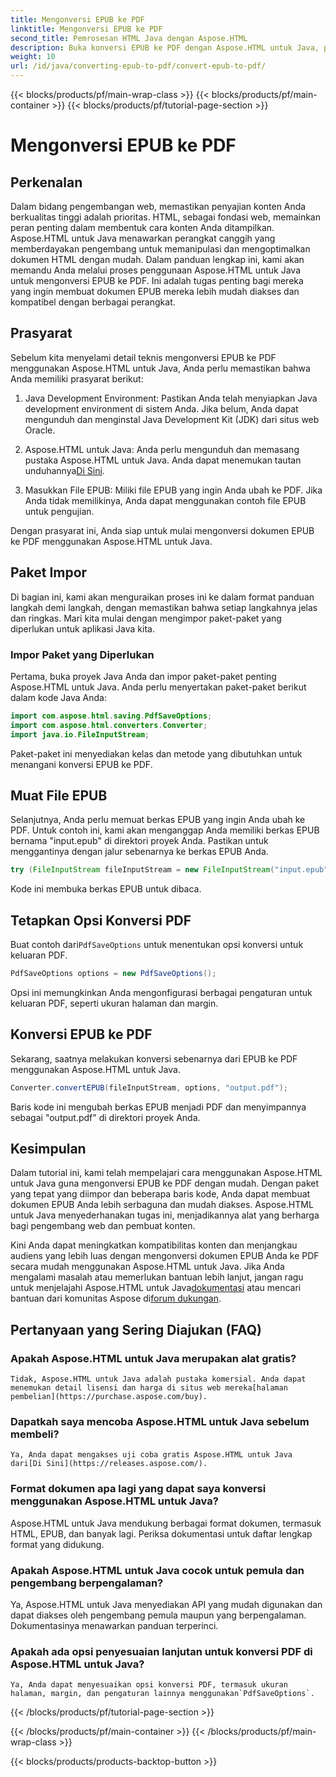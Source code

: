 ```yaml
---
title: Mengonversi EPUB ke PDF
linktitle: Mengonversi EPUB ke PDF
second_title: Pemrosesan HTML Java dengan Aspose.HTML
description: Buka konversi EPUB ke PDF dengan Aspose.HTML untuk Java, pustaka Java yang canggih. Ciptakan konten yang mudah diakses dengan mudah.
weight: 10
url: /id/java/converting-epub-to-pdf/convert-epub-to-pdf/
---
```


{{< blocks/products/pf/main-wrap-class >}}
{{< blocks/products/pf/main-container >}}
{{< blocks/products/pf/tutorial-page-section >}}

# Mengonversi EPUB ke PDF

## Perkenalan

Dalam bidang pengembangan web, memastikan penyajian konten Anda berkualitas tinggi adalah prioritas. HTML, sebagai fondasi web, memainkan peran penting dalam membentuk cara konten Anda ditampilkan. Aspose.HTML untuk Java menawarkan perangkat canggih yang memberdayakan pengembang untuk memanipulasi dan mengoptimalkan dokumen HTML dengan mudah. Dalam panduan lengkap ini, kami akan memandu Anda melalui proses penggunaan Aspose.HTML untuk Java untuk mengonversi EPUB ke PDF. Ini adalah tugas penting bagi mereka yang ingin membuat dokumen EPUB mereka lebih mudah diakses dan kompatibel dengan berbagai perangkat.

## Prasyarat

Sebelum kita menyelami detail teknis mengonversi EPUB ke PDF menggunakan Aspose.HTML untuk Java, Anda perlu memastikan bahwa Anda memiliki prasyarat berikut:

1. Java Development Environment: Pastikan Anda telah menyiapkan Java development environment di sistem Anda. Jika belum, Anda dapat mengunduh dan menginstal Java Development Kit (JDK) dari situs web Oracle.

2. Aspose.HTML untuk Java: Anda perlu mengunduh dan memasang pustaka Aspose.HTML untuk Java. Anda dapat menemukan tautan unduhannya[Di Sini](https://releases.aspose.com/html/java/).

3. Masukkan File EPUB: Miliki file EPUB yang ingin Anda ubah ke PDF. Jika Anda tidak memilikinya, Anda dapat menggunakan contoh file EPUB untuk pengujian.

Dengan prasyarat ini, Anda siap untuk mulai mengonversi dokumen EPUB ke PDF menggunakan Aspose.HTML untuk Java.

## Paket Impor

Di bagian ini, kami akan menguraikan proses ini ke dalam format panduan langkah demi langkah, dengan memastikan bahwa setiap langkahnya jelas dan ringkas. Mari kita mulai dengan mengimpor paket-paket yang diperlukan untuk aplikasi Java kita.

### Impor Paket yang Diperlukan

Pertama, buka proyek Java Anda dan impor paket-paket penting Aspose.HTML untuk Java. Anda perlu menyertakan paket-paket berikut dalam kode Java Anda:

```java
import com.aspose.html.saving.PdfSaveOptions;
import com.aspose.html.converters.Converter;
import java.io.FileInputStream;
```

Paket-paket ini menyediakan kelas dan metode yang dibutuhkan untuk menangani konversi EPUB ke PDF.

## Muat File EPUB

Selanjutnya, Anda perlu memuat berkas EPUB yang ingin Anda ubah ke PDF. Untuk contoh ini, kami akan menganggap Anda memiliki berkas EPUB bernama "input.epub" di direktori proyek Anda. Pastikan untuk menggantinya dengan jalur sebenarnya ke berkas EPUB Anda.

```java
try (FileInputStream fileInputStream = new FileInputStream("input.epub")) {
```

Kode ini membuka berkas EPUB untuk dibaca.

## Tetapkan Opsi Konversi PDF

 Buat contoh dari`PdfSaveOptions` untuk menentukan opsi konversi untuk keluaran PDF.

```java
PdfSaveOptions options = new PdfSaveOptions();
```

Opsi ini memungkinkan Anda mengonfigurasi berbagai pengaturan untuk keluaran PDF, seperti ukuran halaman dan margin.

## Konversi EPUB ke PDF

Sekarang, saatnya melakukan konversi sebenarnya dari EPUB ke PDF menggunakan Aspose.HTML untuk Java.

```java
Converter.convertEPUB(fileInputStream, options, "output.pdf");
```

Baris kode ini mengubah berkas EPUB menjadi PDF dan menyimpannya sebagai "output.pdf" di direktori proyek Anda.

## Kesimpulan

Dalam tutorial ini, kami telah mempelajari cara menggunakan Aspose.HTML untuk Java guna mengonversi EPUB ke PDF dengan mudah. Dengan paket yang tepat yang diimpor dan beberapa baris kode, Anda dapat membuat dokumen EPUB Anda lebih serbaguna dan mudah diakses. Aspose.HTML untuk Java menyederhanakan tugas ini, menjadikannya alat yang berharga bagi pengembang web dan pembuat konten.

 Kini Anda dapat meningkatkan kompatibilitas konten dan menjangkau audiens yang lebih luas dengan mengonversi dokumen EPUB Anda ke PDF secara mudah menggunakan Aspose.HTML untuk Java. Jika Anda mengalami masalah atau memerlukan bantuan lebih lanjut, jangan ragu untuk menjelajahi Aspose.HTML untuk Java[dokumentasi](https://reference.aspose.com/html/java/) atau mencari bantuan dari komunitas Aspose di[forum dukungan](https://forum.aspose.com/).

## Pertanyaan yang Sering Diajukan (FAQ)

### Apakah Aspose.HTML untuk Java merupakan alat gratis?
    Tidak, Aspose.HTML untuk Java adalah pustaka komersial. Anda dapat menemukan detail lisensi dan harga di situs web mereka[halaman pembelian](https://purchase.aspose.com/buy).

### Dapatkah saya mencoba Aspose.HTML untuk Java sebelum membeli?
    Ya, Anda dapat mengakses uji coba gratis Aspose.HTML untuk Java dari[Di Sini](https://releases.aspose.com/).

### Format dokumen apa lagi yang dapat saya konversi menggunakan Aspose.HTML untuk Java?
   Aspose.HTML untuk Java mendukung berbagai format dokumen, termasuk HTML, EPUB, dan banyak lagi. Periksa dokumentasi untuk daftar lengkap format yang didukung.

### Apakah Aspose.HTML untuk Java cocok untuk pemula dan pengembang berpengalaman?
   Ya, Aspose.HTML untuk Java menyediakan API yang mudah digunakan dan dapat diakses oleh pengembang pemula maupun yang berpengalaman. Dokumentasinya menawarkan panduan terperinci.

### Apakah ada opsi penyesuaian lanjutan untuk konversi PDF di Aspose.HTML untuk Java?
    Ya, Anda dapat menyesuaikan opsi konversi PDF, termasuk ukuran halaman, margin, dan pengaturan lainnya menggunakan`PdfSaveOptions`.
{{< /blocks/products/pf/tutorial-page-section >}}

{{< /blocks/products/pf/main-container >}}
{{< /blocks/products/pf/main-wrap-class >}}

{{< blocks/products/products-backtop-button >}}
